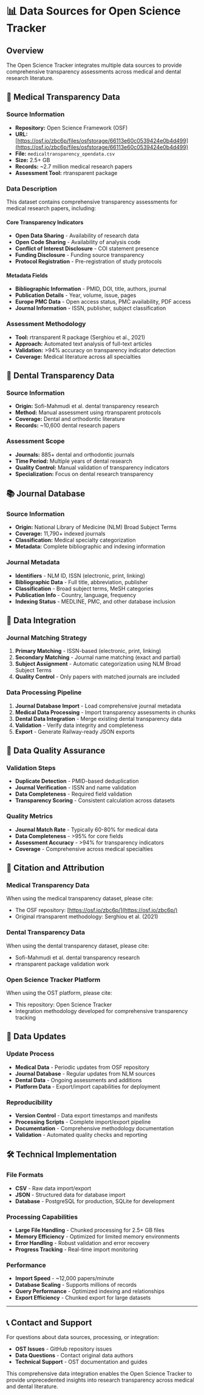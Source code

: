 # 📊 Data Sources for Open Science Tracker

## Overview

The Open Science Tracker integrates multiple data sources to provide comprehensive transparency assessments across medical and dental research literature.

## 🏥 Medical Transparency Data

### Source Information
- **Repository:** Open Science Framework (OSF)
- **URL:** [https://osf.io/zbc6p/files/osfstorage/66113e60c0539424e0b4d499](https://osf.io/zbc6p/files/osfstorage/66113e60c0539424e0b4d499)
- **File:** `medicaltransparency_opendata.csv`
- **Size:** 2.5+ GB
- **Records:** ~2.7 million medical research papers
- **Assessment Tool:** rtransparent package

### Data Description
This dataset contains comprehensive transparency assessments for medical research papers, including:

#### Core Transparency Indicators
- **Open Data Sharing** - Availability of research data
- **Open Code Sharing** - Availability of analysis code
- **Conflict of Interest Disclosure** - COI statement presence
- **Funding Disclosure** - Funding source transparency
- **Protocol Registration** - Pre-registration of study protocols

#### Metadata Fields
- **Bibliographic Information** - PMID, DOI, title, authors, journal
- **Publication Details** - Year, volume, issue, pages
- **Europe PMC Data** - Open access status, PMC availability, PDF access
- **Journal Information** - ISSN, publisher, subject classification

### Assessment Methodology
- **Tool:** rtransparent R package (Serghiou et al., 2021)
- **Approach:** Automated text analysis of full-text articles
- **Validation:** >94% accuracy on transparency indicator detection
- **Coverage:** Medical literature across all specialties

## 🦷 Dental Transparency Data

### Source Information
- **Origin:** Sofi-Mahmudi et al. dental transparency research
- **Method:** Manual assessment using rtransparent protocols
- **Coverage:** Dental and orthodontic literature
- **Records:** ~10,600 dental research papers

### Assessment Scope
- **Journals:** 885+ dental and orthodontic journals
- **Time Period:** Multiple years of dental research
- **Quality Control:** Manual validation of transparency indicators
- **Specialization:** Focus on dental research transparency

## 📚 Journal Database

### Source Information
- **Origin:** National Library of Medicine (NLM) Broad Subject Terms
- **Coverage:** 11,790+ indexed journals
- **Classification:** Medical specialty categorization
- **Metadata:** Complete bibliographic and indexing information

### Journal Metadata
- **Identifiers** - NLM ID, ISSN (electronic, print, linking)
- **Bibliographic Data** - Full title, abbreviation, publisher
- **Classification** - Broad subject terms, MeSH categories
- **Publication Info** - Country, language, frequency
- **Indexing Status** - MEDLINE, PMC, and other database inclusion

## 🔗 Data Integration

### Journal Matching Strategy
1. **Primary Matching** - ISSN-based (electronic, print, linking)
2. **Secondary Matching** - Journal name matching (exact and partial)
3. **Subject Assignment** - Automatic categorization using NLM Broad Subject Terms
4. **Quality Control** - Only papers with matched journals are included

### Data Processing Pipeline
1. **Journal Database Import** - Load comprehensive journal metadata
2. **Medical Data Processing** - Import transparency assessments in chunks
3. **Dental Data Integration** - Merge existing dental transparency data
4. **Validation** - Verify data integrity and completeness
5. **Export** - Generate Railway-ready JSON exports

## 🎯 Data Quality Assurance

### Validation Steps
- **Duplicate Detection** - PMID-based deduplication
- **Journal Verification** - ISSN and name validation
- **Data Completeness** - Required field validation
- **Transparency Scoring** - Consistent calculation across datasets

### Quality Metrics
- **Journal Match Rate** - Typically 60-80% for medical data
- **Data Completeness** - >95% for core fields
- **Assessment Accuracy** - >94% for transparency indicators
- **Coverage** - Comprehensive across medical specialties

## 📖 Citation and Attribution

### Medical Transparency Data
When using the medical transparency dataset, please cite:
- The OSF repository: [https://osf.io/zbc6p/](https://osf.io/zbc6p/)
- Original rtransparent methodology: Serghiou et al. (2021)

### Dental Transparency Data
When using the dental transparency dataset, please cite:
- Sofi-Mahmudi et al. dental transparency research
- rtransparent package validation work

### Open Science Tracker Platform
When using the OST platform, please cite:
- This repository: Open Science Tracker
- Integration methodology developed for comprehensive transparency tracking

## 🔄 Data Updates

### Update Process
- **Medical Data** - Periodic updates from OSF repository
- **Journal Database** - Regular updates from NLM sources
- **Dental Data** - Ongoing assessments and additions
- **Platform Data** - Export/import capabilities for deployment

### Reproducibility
- **Version Control** - Data export timestamps and manifests
- **Processing Scripts** - Complete import/export pipeline
- **Documentation** - Comprehensive methodology documentation
- **Validation** - Automated quality checks and reporting

## 🛠️ Technical Implementation

### File Formats
- **CSV** - Raw data import/export
- **JSON** - Structured data for database import
- **Database** - PostgreSQL for production, SQLite for development

### Processing Capabilities
- **Large File Handling** - Chunked processing for 2.5+ GB files
- **Memory Efficiency** - Optimized for limited memory environments
- **Error Handling** - Robust validation and error recovery
- **Progress Tracking** - Real-time import monitoring

### Performance
- **Import Speed** - ~12,000 papers/minute
- **Database Scaling** - Supports millions of records
- **Query Performance** - Optimized indexing and relationships
- **Export Efficiency** - Chunked export for large datasets

---

## 📞 Contact and Support

For questions about data sources, processing, or integration:
- **OST Issues** - GitHub repository issues
- **Data Questions** - Contact original data authors
- **Technical Support** - OST documentation and guides

This comprehensive data integration enables the Open Science Tracker to provide unprecedented insights into research transparency across medical and dental literature. 
